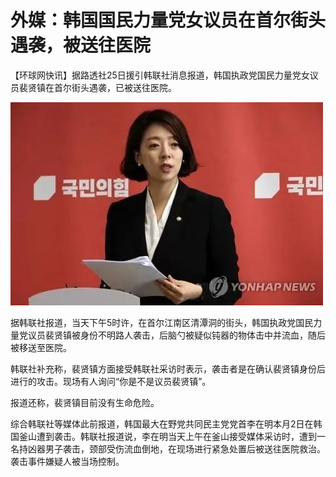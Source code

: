 # 外媒：韩国国民力量党女议员在首尔街头遇袭，被送往医院

【环球网快讯】据路透社25日援引韩联社消息报道，韩国执政党国民力量党女议员裴贤镇在首尔街头遇袭，已被送往医院。

![da71f041d311ae07864f5d54c254a04f.jpg](https://raw.githubusercontent.com/qqhsx/qqnews_image/main/2024/01/25/外媒：韩国国民力量党女议员在首尔街头遇袭，被送往医院/da71f041d311ae07864f5d54c254a04f.jpg)

据韩联社报道，当天下午5时许，在首尔江南区清潭洞的街头，韩国执政党国民力量党议员裴贤镇被身份不明路人袭击，后脑勺被疑似钝器的物体击中并流血，随后被移送至医院。

韩联社补充称，裴贤镇方面接受韩联社采访时表示，袭击者是在确认裴贤镇身份后进行的攻击。现场有人询问“你是不是议员裴贤镇”。

报道还称，裴贤镇目前没有生命危险。

综合韩联社等媒体此前报道，韩国最大在野党共同民主党党首李在明本月2日在韩国釜山遭到袭击。韩联社报道说，李在明当天上午在釜山接受媒体采访时，遭到一名持凶器男子袭击，颈部受伤流血倒地，在现场进行紧急处置后被送往医院救治。袭击事件嫌疑人被当场控制。

